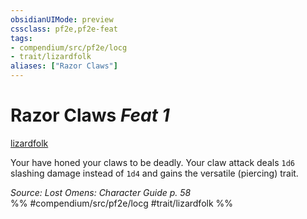 ```yaml
---
obsidianUIMode: preview
cssclass: pf2e,pf2e-feat
tags:
- compendium/src/pf2e/locg
- trait/lizardfolk
aliases: ["Razor Claws"]
---
```

# Razor Claws  *Feat 1*  
[lizardfolk](/rules/traits/lizardfolk-b1.md)  


Your have honed your claws to be deadly. Your claw attack deals `1d6` slashing damage instead of `1d4` and gains the versatile (piercing) trait.

*Source: Lost Omens: Character Guide p. 58*  
%% #compendium/src/pf2e/locg #trait/lizardfolk %%